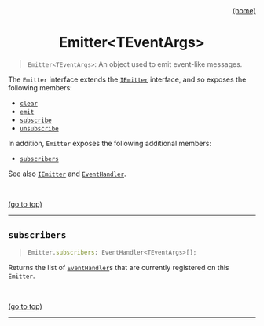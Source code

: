 <div id="top" align="right"><a href="https://github.com/auturge/logger#readme">(home)</a></div>

# <h1 align="center">Emitter&lt;TEventArgs&gt;</h1> #

> `Emitter<TEventArgs>`: An object used to emit event-like messages.

The `Emitter` interface extends the [`IEmitter`](iEmitter) interface, and so exposes the following members:

- [`clear`](iEmitter#clear)
- [`emit`](iEmitter#emit)
- [`subscribe`](iEmitter#subscribe)
- [`unsubscribe`](iEmitter#unsubscribe)

In addition, `Emitter` exposes the following additional members:

- [`subscribers`](iEmitter#subscribers)

See also [`IEmitter`](iEmitter) and [`EventHandler`](event-handler).

<br>

<a href="#top">(go to top)</a>

----

## `subscribers` ##

> ```javascript
> Emitter.subscribers: EventHandler<TEventArgs>[];
> ```

Returns the list of [`EventHandler`](event-handler)s that are currently registered on this `Emitter`.

<br>

<a href="#top">(go to top)</a>

----

[iEmitter]:iEmitter.md
[event-handler]: EventHandler.md
